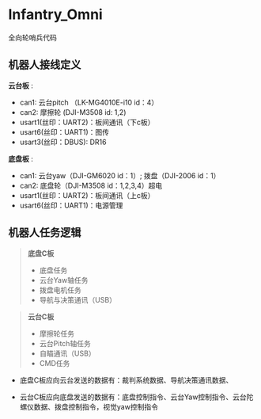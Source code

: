 # Infantry_Omni
全向轮哨兵代码
## 机器人接线定义
 **云台板** : 
 * can1: 云台pitch （LK-MG4010E-i10 id：4） 
 * can2: 摩擦轮 (DJI-M3508 id: 1,2)
 * usart1(丝印：UART2)：板间通讯（下c板）
 * usart6(丝印：UART1)：图传
 * usart3(丝印：DBUS):  DR16 

 **底盘板** : 
 * can1: 云台yaw（DJI-GM6020 id：1）; 拨盘（DJI-2006 id：1）
 * can2: 底盘轮（DJI-M3508 id：1,2,3,4）超电
 * usart1(丝印：UART2)：板间通讯（上c板）
 * usart6(丝印：UART1)：电源管理


## 机器人任务逻辑
> **底盘C板** 
> * 底盘任务
> * 云台Yaw轴任务
> * 拨盘电机任务
> * 导航与决策通讯（USB）


> **云台C板** 
> * 摩擦轮任务
> * 云台Pitch轴任务
> * 自瞄通讯（USB）
> * CMD任务

* 底盘C板应向云台发送的数据有：裁判系统数据、导航决策通讯数据、

* 云台C板应向底盘发送的数据有：底盘控制指令、云台Yaw控制指令、云台陀螺仪数据、拨盘控制指令，视觉yaw控制指令